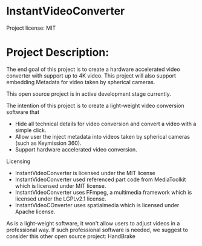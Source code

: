 # InstantVideoConverter
Project license: MIT

# Project Description:
The end goal of this project is to create a hardware accelerated video converter with support up to 4K video. This project will also support embedding Metadata for video taken by spherical cameras.

This open source project is in active development stage currently. 

The intention of this project is to create a light-weight video conversion software that
  - Hide all technical details for video conversion and convert a video with a simple click.
  - Allow user the inject metadata into videos taken by spherical cameras (such as Keymission 360).
  - Support hardware accelerated video conversion.

Licensing
- InstantVideoConverter is licensed under the MIT license
- InstantVideoConverter used referenced part code from MediaToolkit which is licensed under MIT license. 
- InstantVideoConverter uses FFmpeg, a multimedia framework which is licensed under the LGPLv2.1 license.
- InstantVideoCOnverter uses spatialmedia which is licensed under Apache license.

As is a light-weight software, it won't allow users to adjust videos in a professional way. If such professional software is needed, we suggest to consider this other open source project: HandBrake 
